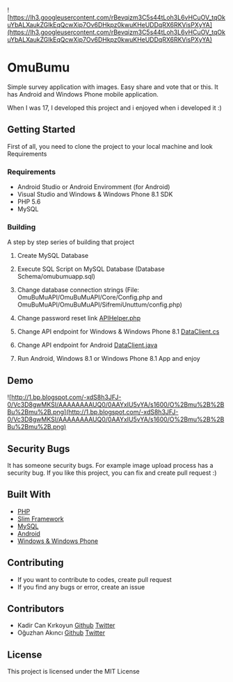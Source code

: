 ![https://lh3.googleusercontent.com/rBevqizm3C5s44tLoh3L6vHCuOV_tqOkuYbALXaukZGlkEqQcwXip7Ov6DHkpz0kwuKHeUDDqRX6RKVisPXyYA](https://lh3.googleusercontent.com/rBevqizm3C5s44tLoh3L6vHCuOV_tqOkuYbALXaukZGlkEqQcwXip7Ov6DHkpz0kwuKHeUDDqRX6RKVisPXyYA)

# OmuBumu

Simple survey application with images. Easy share and vote that or this. It has Android and Windows Phone mobile application. 

When I was 17, I developed this project and i enjoyed when i developed it :)

## Getting Started

First of all, you need to clone the project to your local machine and look Requirements

### Requirements

* Android Studio or Android Enviromment (for Android)
* Visual Studio and Windows & Windows Phone 8.1 SDK
* PHP 5.6
* MySQL

### Building

A step by step series of building that project

1. Create MySQL Database

2. Execute SQL Script on MySQL Database (Database Schema/omubumuapp.sql)

3. Change database connection strings (File: OmuBuMuAPI/OmuBuMuAPI/Core/Config.php and OmuBuMuAPI/OmuBuMuAPI/SifremiUnuttum/config.php)

4. Change password reset link [APIHelper.php](https://github.com/peacecwz/Omubumu/blob/478d7f615168cb2acfa6e043258cac47293b97c0/OmuBuMuAPI/OmuBuMuAPI/Helpers/APIHelper.php#L150)

5. Change API endpoint for Windows & Windows Phone 8.1 [DataClient.cs](https://github.com/peacecwz/Omubumu/blob/478d7f615168cb2acfa6e043258cac47293b97c0/OmuBumuUA/OmuBumu/OmuBumu.Shared/Common/DataClient.cs#L30)

6. Change API endpoint for Android [DataClient.java](https://github.com/peacecwz/Omubumu/blob/478d7f615168cb2acfa6e043258cac47293b97c0/Android/app/src/main/java/com/hsd/omubumu/Common/DataClient.java#L30)

7. Run Android, Windows 8.1 or Windows Phone 8.1 App and enjoy

## Demo

![http://1.bp.blogspot.com/-xdS8h3JFJ-0/Vc3D8gwMKSI/AAAAAAAAUQ0/0AAYxIU5vYA/s1600/O%2Bmu%2B%2BBu%2Bmu%2B.png](http://1.bp.blogspot.com/-xdS8h3JFJ-0/Vc3D8gwMKSI/AAAAAAAAUQ0/0AAYxIU5vYA/s1600/O%2Bmu%2B%2BBu%2Bmu%2B.png)

## Security Bugs

It has someone security bugs. For example image upload process has a security bug. If you like this project, you can fix and create pull request :)

## Built With

* [PHP](http://php.net/) 
* [Slim Framework](https://www.slimframework.com/)
* [MySQL](https://www.mysql.com/)
* [Android](https://developer.android.com/)
* [Windows & Windows Phone](https://developer.microsoft.com/en-us/windows)

## Contributing

* If you want to contribute to codes, create pull request
* If you find any bugs or error, create an issue

## Contributors

* Kadir Can Kırkoyun [Github](https://github.com/kadircankirkoyun) [Twitter](https://twitter.com/kkirkoyun)
* Oğuzhan Akıncı [Github](https://github.com/oguzhanaknc) [Twitter](https://twitter.com/oguzhanaknc)

## License

This project is licensed under the MIT License
